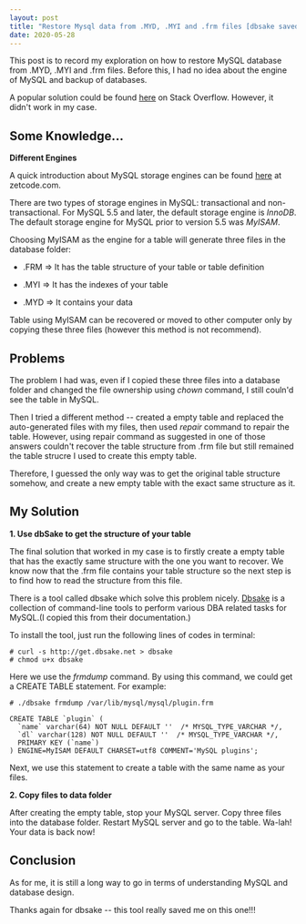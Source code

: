 ```yaml
---
layout: post
title: "Restore Mysql data from .MYD, .MYI and .frm files [dbsake saved me!]"
date: 2020-05-28
---
```



This post is to record my exploration on how to restore MySQL database from .MYD, .MYI and .frm files. Before this, I had no idea about the engine of MySQL and backup of databases.

A popular solution could be found [here](https://stackoverflow.com/questions/879176/how-to-recover-mysql-database-from-myd-myi-frm-files) on Stack Overflow. However, it didn't work in my case.


## Some Knowledge...

**Different Engines**

A quick introduction about MySQL storage engines can be found [here](http://zetcode.com/mysql/storageengines/) at zetcode.com.

There are two types of storage engines in MySQL: transactional and non-transactional. For MySQL 5.5 and later, the default storage engine is *InnoDB*. The default storage engine for MySQL prior to version 5.5 was *MyISAM*.

Choosing MyISAM as the engine for a table will generate three files in the database folder:

 - .FRM  =>  It has the table structure of your table or table definition

 - .MYI  =>  It has the indexes of your table

 - .MYD  =>  It contains your data

Table using MyISAM can be recovered or moved to other computer only by copying these three files (however this method is not recommend).

## Problems

The problem I had was, even if I copied these three files into a database folder and changed the file ownership using *chown* command, I still couln'd see the table in MySQL. 

Then I tried a different method -- created a empty table and replaced the auto-generated files with my files, then used *repair* command to repair the table. However, using repair command as suggested in one of those answers couldn't recover the table structure from .frm file but still remained the table strucre I used to create this empty table.

Therefore, I guessed the only way was to get the original table structure somehow, and create a new empty table with the exact same structure as it.

## My Solution

**1. Use dbSake to get the structure of your table**

The final solution that worked in my case is to firstly create a empty table that has the exactly same structure with the one you want to recover.
We know now that the .frm file contains your table structure so the next step is to find how to read the structure from this file.

There is a tool called dbsake which solve this problem nicely. [Dbsake](https://dbsake.readthedocs.io/en/latest/) is a collection of command-line tools to perform various DBA related tasks for MySQL.(I copied this from their documentation.)

To install the tool, just run the following lines of codes in terminal:

    # curl -s http://get.dbsake.net > dbsake
    # chmod u+x dbsake

Here we use the *frmdump* command. By using this command, we could get a CREATE TABLE statement. For example:

    # ./dbsake frmdump /var/lib/mysql/mysql/plugin.frm
    
    CREATE TABLE `plugin` (
      `name` varchar(64) NOT NULL DEFAULT ''  /* MYSQL_TYPE_VARCHAR */,
      `dl` varchar(128) NOT NULL DEFAULT ''  /* MYSQL_TYPE_VARCHAR */,
      PRIMARY KEY (`name`)
    ) ENGINE=MyISAM DEFAULT CHARSET=utf8 COMMENT='MySQL plugins';

Next, we use this statement to create a table with the same name as your files.

**2. Copy files to data folder**

After creating the empty table, stop your MySQL server. Copy three files into the database folder.
Restart MySQL server and go to the table. Wa-lah! Your data is back now!

## Conclusion

As for me, it is still a long way to go in terms of understanding MySQL and database design. 

Thanks again for dbsake -- this tool really saved me on this one!!!